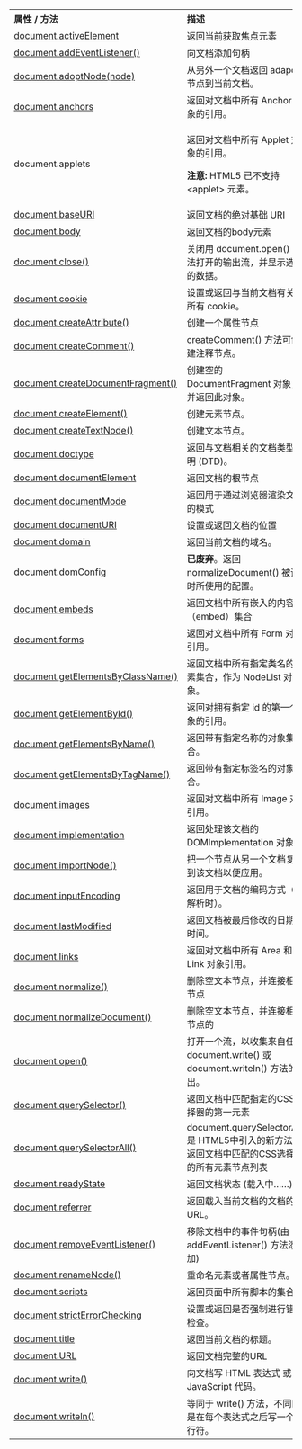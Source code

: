 <table class="reference notranslate">
<tbody><tr>
<th width="35%" align="left">属性 / 方法</th>
    <th align="left">描述</th>
</tr>
<tr>
    <td><a href="prop-document-activeelement.html">document.activeElement</a></td>
    <td>返回当前获取焦点元素</td>
</tr>
<tr>
    <td><a href="met-document-addeventlistener.html">document.addEventListener()</a></td>
    <td>向文档添加句柄</td>
</tr>

<tr>
<td><a href="/jsref/met-document-adoptnode.html" rel="noopener" target="_blank">document.adoptNode(node)</a></td>
	<td>从另外一个文档返回  adapded 节点到当前文档。</td>
</tr>
<tr>
<td><a href="coll-doc-anchors.html">document.anchors</a></td>
    <td>返回对文档中所有 Anchor 对象的引用。</td>
</tr>
<tr>
<td>document.applets</td>
    <td><p>返回对文档中所有 Applet 对象的引用。</p><p><span class="deprecated"><b>注意:</b> HTML5 已不支持 &lt;applet&gt; 元素。</span></p></td>
</tr>
<tr>
<td><a href="prop-doc-baseuri.html">document.baseURI</a></td>
	<td>返回文档的绝对基础 URI</td>
</tr>
<tr>
<td><a href="/jsref/prop-doc-body.html" rel="noopener" target="_blank">document.body</a></td>
    <td>返回文档的body元素</td>
</tr>
<tr>
<td><a href="met-doc-close.html">document.close()</a></td>
    <td>关闭用 document.open() 方法打开的输出流，并显示选定的数据。</td>
</tr>
<tr>
<td><a href="prop-doc-cookie.html">document.cookie</a></td>
    <td>设置或返回与当前文档有关的所有 cookie。</td>
</tr>
<tr>
<td><a href="met-document-createattribute.html">document.createAttribute()</a></td>
	<td>创建一个属性节点</td>
</tr>
<tr>
<td><a href="met-document-createcomment.html">document.createComment()</a></td>
	<td>createComment() 方法可创建注释节点。</td>
</tr>
<tr>
<td><a href="met-document-createdocumentfragment.html">document.createDocumentFragment()</a></td>
	<td>创建空的 DocumentFragment 对象，并返回此对象。</td>
</tr>
<tr>
<td><a href="met-document-createelement.html">document.createElement()</a></td>
	<td>创建元素节点。</td>
</tr>
<tr>
<td><a href="met-document-createtextnode.html">document.createTextNode()</a></td>
	<td>创建文本节点。</td>
</tr>
<tr>
<td><a href="prop-document-doctype.html">document.doctype</a></td>
	<td>返回与文档相关的文档类型声明 (DTD)。</td>
</tr>
<tr>
<td><a href="prop-document-documentelement.html">document.documentElement</a></td>
	<td>返回文档的根节点</td>
</tr>
<tr>
<td><a href="prop-doc-documentmode.html">document.documentMode</a></td>
    <td>返回用于通过浏览器渲染文档的模式</td>
</tr>
<tr>
<td><a href="prop-document-documenturi.html">document.documentURI</a></td>
	<td>设置或返回文档的位置</td>
</tr>
<tr>
<td><a href="prop-doc-domain.html">document.domain</a></td>
    <td>返回当前文档的域名。</td>
</tr>
<tr>
<td>document.domConfig</td>
	<td><span class="deprecated"><b>已废弃</b>。</span>返回 normalizeDocument() 被调用时所使用的配置。</td>
</tr>
<tr>
	<td><a href="/jsref/coll-doc-embeds.html" rel="noopener" target="_blank">document.embeds</a></td>
	<td>返回文档中所有嵌入的内容（embed）集合</td>
</tr>
<tr>
<td><a href="coll-doc-forms.html">document.forms</a></td>
    <td>返回对文档中所有 Form 对象引用。</td>
</tr>
<tr>
<td><a href="met-document-getelementsbyclassname.html">document.getElementsByClassName()</a></td>
	<td>返回文档中所有指定类名的元素集合，作为 NodeList 对象。</td>
</tr>
<tr>
<td><a href="met-document-getelementbyid.html">document.getElementById()</a></td>
	<td>返回对拥有指定 id 的第一个对象的引用。</td>
</tr>
<tr>
<td><a href="met-doc-getelementsbyname.html">document.getElementsByName()</a></td>
    <td>返回带有指定名称的对象集合。</td>
</tr>
<tr>
<td><a href="met-document-getelementsbytagname.html">document.getElementsByTagName()</a></td>
	<td>返回带有指定标签名的对象集合。</td>
</tr>
<tr>
<td><a href="coll-doc-images.html">document.images</a></td>
    <td>返回对文档中所有 Image 对象引用。</td>
</tr>
<tr>
<td><a href="prop-document-implementation.html">document.implementation</a></td>
	<td>返回处理该文档的 DOMImplementation 对象。</td>
</tr>
<tr>
<td><a href="met-document-importnode.html">document.importNode()</a></td>
	<td>把一个节点从另一个文档复制到该文档以便应用。</td>
</tr>
<tr>
<td><a href="prop-document-inputencoding.html">document.inputEncoding</a></td>
	<td>返回用于文档的编码方式（在解析时）。</td>
</tr>
<tr>
<td><a href="prop-doc-lastmodified.html">document.lastModified</a></td>
    <td>返回文档被最后修改的日期和时间。</td>
</tr>
<tr>
<td><a href="coll-doc-links.html">document.links</a></td>
    <td>返回对文档中所有 Area 和 Link 对象引用。</td>
</tr>
<tr>
<td><a href="met-document-normalize.html">document.normalize()</a></td>
	<td>删除空文本节点，并连接相邻节点</td>
</tr>
<tr>
<td><a href="met-document-normalizedocument.html">document.normalizeDocument()</a></td>
	<td>删除空文本节点，并连接相邻节点的</td>
</tr>
<tr>
<td><a href="met-doc-open.html">document.open()</a></td>
    <td>打开一个流，以收集来自任何 document.write() 或 document.writeln() 方法的输出。</td>
</tr>

<tr>
    <td><a href="met-document-queryselector.html">document.querySelector()</a></td>
    <td>返回文档中匹配指定的CSS选择器的第一元素</td>
</tr>
<tr>
<td><a href="/jsref/met-document-queryselectorall.html" rel="noopener" target="_blank">document.querySelectorAll()</a></td>
    <td>document.querySelectorAll() 是 HTML5中引入的新方法，返回文档中匹配的CSS选择器的所有元素节点列表</td>
</tr>
<tr>
<td><a href="prop-doc-readystate.html">document.readyState</a></td>
    <td>返回文档状态 (载入中……) </td>
</tr>
<tr>
<td><a href="prop-doc-referrer.html">document.referrer</a></td>
    <td>返回载入当前文档的文档的 URL。</td>
</tr>
<tr>
    <td><a href="met-document-removeeventlistener.html">document.removeEventListener()</a></td>
    <td>移除文档中的事件句柄(由 addEventListener() 方法添加)</td>
</tr>
<tr>
<td><a href="met-document-renamenode.html">document.renameNode()</a></td>
	<td>重命名元素或者属性节点。</td>
</tr>

<tr>
<td><a href="/jsref/coll-doc-scripts.html" rel="noopener" target="_blank">document.scripts</a></td>
	<td>返回页面中所有脚本的集合。</td>
</tr>
<tr>
<td><a href="prop-document-stricterrorchecking.html">document.strictErrorChecking</a></td>
	<td>设置或返回是否强制进行错误检查。</td>
</tr>
<tr>
<td><a href="prop-doc-title.html">document.title</a></td>
    <td>返回当前文档的标题。</td>
</tr>
<tr>
<td><a href="prop-doc-url.html">document.URL</a></td>
    <td>返回文档完整的URL</td>
</tr>
<tr>
<td><a href="met-doc-write.html">document.write()</a></td>
    <td>向文档写 HTML 表达式 或 JavaScript 代码。</td>
</tr>
<tr>
<td><a href="met-doc-writeln.html">document.writeln()</a></td>
    <td>等同于 write() 方法，不同的是在每个表达式之后写一个换行符。</td>
</tr>
</tbody></table>
